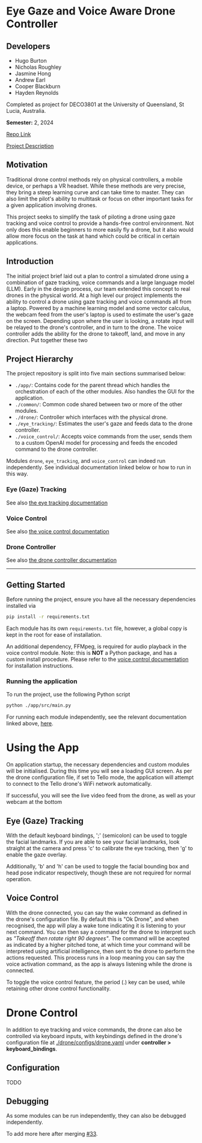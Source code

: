 # Eye Gaze and Voice Aware Drone Controller

## Developers

-   Hugo Burton
-   Nicholas Roughley
-   Jasmine Hong
-   Andrew Earl
-   Cooper Blackburn
-   Hayden Reynolds

Completed as project for DECO3801 at the University of Queensland, St Lucia, Australia.

**Semester:** 2, 2024

[Repo Link](https://github.com/hugs7/DECO3801)

[Project Description](https://studio3build.uqcloud.net/project/07T)

## Motivation

Traditional drone control methods rely on physical controllers, a mobile device, or perhaps a VR headset. While these methods are very precise, they bring a steep learning curve and can take time to master. They can also limit the pilot's ability to multitask or focus on other important tasks for a given application involving drones.

This project seeks to simplify the task of piloting a drone using gaze tracking and voice control to provide a hands-free control environment. Not only does this enable beginners to more easily fly a drone, but it also would allow more focus on the task at hand which could be critical in certain applications.

## Introduction

The initial project brief laid out a plan to control a simulated drone using a combination of gaze tracking, voice commands and a large language model (LLM). Early in the design process, our team extended this concept to real drones in the physical world. At a high level our project implements the ability to control a drone using gaze tracking and voice commands all from a laptop. Powered by a machine learning model and some vector calculus, the webcam feed from the user's laptop is used to estimate the user's gaze on the screen. Depending upon where the user is looking, a rotate input will be relayed to the drone's controller, and in turn to the drone. The voice controller adds the ability for the drone to takeoff, land, and move in any direction. Put together these two

## Project Hierarchy

The project repository is split into five main sections summarised below:

-   `./app/`: Contains code for the parent thread which handles the orchestration of each of the other modules. Also handles the GUI for the application.
-   `./common/`: Common code shared between two or more of the other modules.
-   `./drone/`: Controller which interfaces with the physical drone.
-   `./eye_tracking/`: Estimates the user's gaze and feeds data to the drone controller.
-   `./voice_control/`: Accepts voice commands from the user, sends them to a custom OpenAI model for processing and feeds the encoded command to the drone controller.

Modules `drone`, `eye_tracking`, and `voice_control` can indeed run independently. See individual documentation linked below or how to run in this way.

### Eye (Gaze) Tracking

See also [the eye tracking documentation](./eye_tracking/README.md)

### Voice Control

See also [the voice control documentation](./voice_control/README.md)

### Drone Controller

See also [the drone controller documentation](./drone/README.md)

---

## Getting Started

Before running the project, ensure you have all the necessary dependencies installed via

```bash
pip install -r requirements.txt
```

Each module has its own `requirements.txt` file, however, a global copy is kept in the root for ease of installation.

An additional dependency, FFMpeg, is required for audio playback in the voice control module. Note: this is **NOT** a Python package, and has a custom install procedure. Please refer to the [voice control documentation](./voice_control/README.md) for installation instructions.

### Running the application

To run the project, use the following Python script

```bash
python ./app/src/main.py
```

For running each module independently, see the relevant documentation linked above, [here](README.md#project-hierarchy).

# Using the App

On application startup, the necessary dependencies and custom modules will be initialised. During this time you will see a loading GUI screen. As per the drone configuration file, if set to Tello mode, the application will attempt to connect to the Tello drone's WiFi network automatically.

If successful, you will see the live video feed from the drone, as well as your webcam at the bottom

## Eye (Gaze) Tracking

With the default keyboard bindings, ';' (semicolon) can be used to toggle the facial landmarks. If you are able to see your facial landmarks, look straight at the camera and press 'c' to calibrate the eye tracking, then 'g' to enable the gaze overlay.

Additionally, 'b' and 'h' can be used to toggle the facial bounding box and head pose indicator respectively, though these are not required for normal operation.

## Voice Control

With the drone connected, you can say the wake command as defined in the drone's configuration file. By default this is "Ok Drone", and when recognised, the app will play a wake tone indicating it is listening to your next command. You can then say a command for the drone to interpret such as _"Takeoff then rotate right 90 degrees"_. The command will be accepted as indicated by a higher pitched tone, at which time your command will be interpreted using artificial intelligence, then sent to the drone to perform the actions requested. This process runs in a loop meaning you can say the voice activation command, as the app is always listening while the drone is connected.

To toggle the voice control feature, the period (.) key can be used, while retaining other drone control functionality.

# Drone Control

In addition to eye tracking and voice commands, the drone can also be controlled via keyboard inputs, with keybindings defined in the drone's configuration file at [./drone/configs/drone.yaml](./drone/configs/drone.yaml) under **controller > keyboard_bindings**.

## Configuration

TODO

## Debugging

As some modules can be run independently, they can also be debugged independently.

To add more here after merging [#33](https://github.com/hugs7/DECO3801/pull/34).
